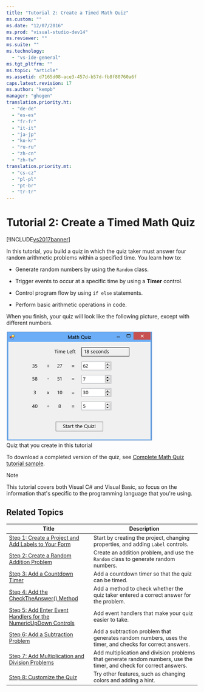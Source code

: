 ```yaml
---
title: "Tutorial 2: Create a Timed Math Quiz"
ms.custom: ""
ms.date: "12/07/2016"
ms.prod: "visual-studio-dev14"
ms.reviewer: ""
ms.suite: ""
ms.technology: 
  - "vs-ide-general"
ms.tgt_pltfrm: ""
ms.topic: "article"
ms.assetid: d7165d08-ace3-457d-b57d-fb8f80760a6f
caps.latest.revision: 17
ms.author: "kempb"
manager: "ghogen"
translation.priority.ht: 
  - "de-de"
  - "es-es"
  - "fr-fr"
  - "it-it"
  - "ja-jp"
  - "ko-kr"
  - "ru-ru"
  - "zh-cn"
  - "zh-tw"
translation.priority.mt: 
  - "cs-cz"
  - "pl-pl"
  - "pt-br"
  - "tr-tr"
---
```

# Tutorial 2: Create a Timed Math Quiz
[!INCLUDE[vs2017banner](../code-quality/includes/vs2017banner.md)]

In this tutorial, you build a quiz in which the quiz taker must answer four random arithmetic problems within a specified time. You learn how to:  
  
-   Generate random numbers by using the `Random` class.  
  
-   Trigger events to occur at a specific time by using a **Timer** control.  
  
-   Control program flow by using `if else` statements.  
  
-   Perform basic arithmetic operations in code.  
  
 When you finish, your quiz will look like the following picture, except with different numbers.  
  
 ![Math quiz with four problems](../ide/media/express_finishedquiz.png "Express_FinishedQuiz")  
Quiz that you create in this tutorial  
  
 To download a completed version of the quiz, see [Complete Math Quiz tutorial sample](http://code.msdn.microsoft.com/Complete-Math-Quiz-8581813c).  
  
> [!NOTE]
>  This tutorial covers both Visual C# and Visual Basic, so focus on the information that's specific to the programming language that you're using.  
  
## Related Topics  
  
|Title|Description|  
|-----------|-----------------|  
|[Step 1: Create a Project and Add Labels to Your Form](../ide/step-1--create-a-project-and-add-labels-to-your-form.md)|Start by creating the project, changing properties, and adding `Label` controls.|  
|[Step 2: Create a Random Addition Problem](../ide/step-2--create-a-random-addition-problem.md)|Create an addition problem, and use the `Random` class to generate random numbers.|  
|[Step 3: Add a Countdown Timer](../ide/step-3--add-a-countdown-timer.md)|Add a countdown timer so that the quiz can be timed.|  
|[Step 4: Add the CheckTheAnswer() Method](../ide/step-4--add-the-checktheanswer---method.md)|Add a method to check whether the quiz taker entered a correct answer for the problem.|  
|[Step 5: Add Enter Event Handlers for the NumericUpDown Controls](../ide/step-5--add-enter-event-handlers-for-the-numericupdown-controls.md)|Add event handlers that make your quiz easier to take.|  
|[Step 6: Add a Subtraction Problem](../ide/step-6--add-a-subtraction-problem.md)|Add a subtraction problem that generates random numbers, uses the timer, and checks for correct answers.|  
|[Step 7: Add Multiplication and Division Problems](../ide/step-7--add-multiplication-and-division-problems.md)|Add multiplication and division problems that generate random numbers, use the timer, and check for correct answers.|  
|[Step 8: Customize the Quiz](../ide/step-8--customize-the-quiz.md)|Try other features, such as changing colors and adding a hint.|